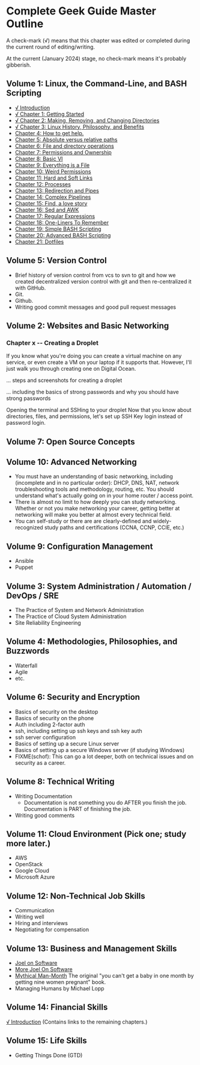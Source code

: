 # Complete Geek Guide Master Outline

A check-mark (√) means that this chapter was edited or completed during the current round of editing/writing.

At the current (January 2024) stage, no check-mark means it's probably gibberish.

## Volume 1: Linux, the Command-Line, and BASH Scripting

* [√ Introduction](../README.md)
* [√ Chapter 1: Getting Started](./volume-001/v001-001-getting-started.md)
* [√ Chapter 2: Making, Removing, and Changing Directories](./volume-001/v001-002-directories.md)
* [√ Chapter 3: Linux History, Philosophy, and Benefits](./volume-001/v001-003-operating-systems-and-history.md)
* [Chapter 4: How to get help.](./volume-001/v001-004-getting-help.md)
* [Chapter 5: Absolute versus relative paths](./volume-001/v001-005-absolute-vs-relative-paths.md)
* [Chapter 6: File and directory operations](./volume-001/v001-006-file-and-directory-operations.md)
* [Chapter 7: Permissions and Ownership](./volume-001/v001-007-permissions-and-ownership.md)
* [Chapter 8: Basic VI](./volume-001/v001-008-basic-vim.md)
* [Chapter 9: Everything is a File](./volume-001/v001-009-everything-is-a-file.md)
* [Chapter 10: Weird Permissions](./volume-001/v001-010-weird-permissions.md)
* [Chapter 11: Hard and Soft Links](./011-hard-and-soft-links.md)
* [Chapter 12: Processes](./volume-001/v001-012-processes.md)
* [Chapter 13: Redirection and Pipes](./volume-001/v001-013-redirection-and-pipes.md)
* [Chapter 14: Complex Pipelines](./volume-001/v001-014-complex-pipelines.md)
* [Chapter 15: Find, a love story](./015-find-a-love-story.md)
* [Chapter 16: Sed and AWK](./016-sed-and-awk.md)
* [Chapter 17: Regular Expressions](./017-regular-expressions.md)
* [Chapter 18: One-Liners To Remember](./volume-001/v001-018-one-liners-to-rememeber.md)
* [Chapter 19: Simple BASH Scripting](./volume-001/v001-019-simple-bash-scripting.md)
* [Chapter 20: Advanced BASH Scripting](./volume-001/v001-020-advanced-bash-scripting.md)
* [Chapter 21: Dotfiles](./021-dotfiles.md)

## Volume 5: Version Control

* Brief history of version control from vcs to svn to git and how we created decentralized version control with git and then re-centralized it with GitHub.
* Git.
* Github.
* Writing good commit messages and good pull request messages

## Volume 2: Websites and Basic Networking

### Chapter x -- Creating a Droplet

If you know what you're doing you can create a virtual machine on any service, or even create a VM on your laptop if it supports that. However, I'll just walk you through creating one on Digital Ocean.

... steps and screenshots for creating a droplet

... including the basics of strong passwords and why you should have strong passwords

Opening the terminal and SSHing to your droplet
Now that you know about directories, files, and permissions, let's set up SSH Key login instead of password login.

## Volume 7:  Open Source Concepts

## Volume 10: Advanced Networking

* You must have an understanding of basic networking, including (incomplete and in no particular order): DHCP, DNS, NAT, network troubleshooting tools and methodology, routing, etc. You should understand what's actually going on in your home router / access point.
* There is almost no limit to how deeply you can study networking. Whether or not you make networking your career, getting better at networking will make you better at almost every technical field.
* You can self-study or there are are clearly-defined and widely-recognized study paths and certifications (CCNA, CCNP, CCIE, etc.)

## Volume 9: Configuration Management

* Ansible
* Puppet

## Volume 3: System Administration / Automation / DevOps / SRE

* The Practice of System and Network Administration
* The Practice of Cloud System Administration
* Site Reliability Engineering

## Volume 4: Methodologies, Philosophies, and Buzzwords

* Waterfall
* Agile
* etc.

## Volume 6: Security and Encryption

* Basics of security on the desktop
* Basics of security on the phone
* Auth including 2-factor auth
* ssh, including setting up ssh keys and ssh key auth
* ssh server configuration
* Basics of setting up a secure Linux server
* Basics of setting up a secure Windows server (if studying Windows)
* FIXME(schof): This can go a lot deeper, both on technical issues and on security as a career.

## Volume 8:  Technical Writing

* Writing Documentation
    * Documentation is not something you do AFTER you finish the job. Documentation is PART of finishing the job.
* Writing good comments

## Volume 11:  Cloud Environment (Pick one; study more later.)

* AWS
* OpenStack
* Google Cloud
* Microsoft Azure

## Volume 12: Non-Technical Job Skills

* Communication
* Writing well
* Hiring and interviews
* Negotiating for compensation

## Volume 13: Business and Management Skills

* [Joel on Software](https://www.amazon.com/Joel-Software-Occasionally-Developers-Designers/dp/1590593898)
* [More Joel On Software](https://www.amazon.com/More-Joel-Software-Occasionally-Developers/dp/1430209879)
* [Mythical Man-Month](https://www.amazon.com/Mythical-Man-Month-Software-Engineering-Anniversary/dp/0201835959/ref=sr_1_1?crid=62GZK0EBAMWG) The original "you can't get a baby in one month by getting nine women pregnant" book.
* Managing Humans by Michael Lopp

## Volume 14: Financial Skills

[√ Introduction](./volume-014/introduction.md) (Contains links to the remaining chapters.)

## Volume 15: Life Skills

* Getting Things Done (GTD)
